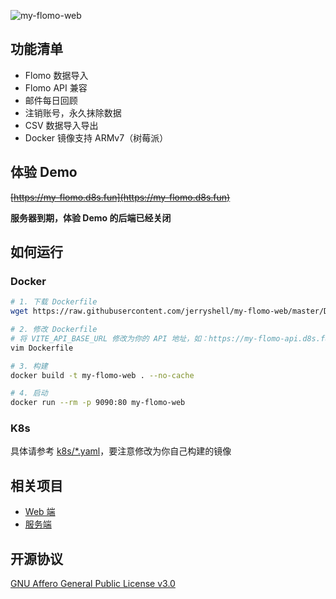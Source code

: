 ![my-flomo-web](https://socialify.git.ci/jerryshell/my-flomo-web/image?description=1&forks=1&issues=1&language=1&name=1&owner=1&pattern=Brick%20Wall&pulls=1&stargazers=1&theme=Dark)

## 功能清单

* Flomo 数据导入
* Flomo API 兼容
* 邮件每日回顾
* 注销账号，永久抹除数据
* CSV 数据导入导出
* Docker 镜像支持 ARMv7（树莓派）

## 体验 Demo

~~[https://my-flomo.d8s.fun](https://my-flomo.d8s.fun)~~

**服务器到期，体验 Demo 的后端已经关闭**

## 如何运行

### Docker

```bash
# 1. 下载 Dockerfile
wget https://raw.githubusercontent.com/jerryshell/my-flomo-web/master/Dockerfile

# 2. 修改 Dockerfile
# 将 VITE_API_BASE_URL 修改为你的 API 地址，如：https://my-flomo-api.d8s.fun
vim Dockerfile

# 3. 构建
docker build -t my-flomo-web . --no-cache

# 4. 启动
docker run --rm -p 9090:80 my-flomo-web
```

### K8s

具体请参考 [k8s/*.yaml](k8s)，要注意修改为你自己构建的镜像

## 相关项目

* [Web 端](https://github.com/jerryshell/my-flomo-web)
* [服务端](https://github.com/jerryshell/my-flomo-server)

## 开源协议

[GNU Affero General Public License v3.0](https://choosealicense.com/licenses/agpl-3.0)
